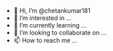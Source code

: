 - 👋 Hi, I’m @chetankumar181
- 👀 I’m interested in ...
- 🌱 I’m currently learning ...
- 💞️ I’m looking to collaborate on ...
- 📫 How to reach me ...

<!---
chetankumar181/chetankumar181 is a ✨ special ✨ repository because its `README.md` (this file) appears on your GitHub profile.
You can click the Preview link to take a look at your changes.
---
